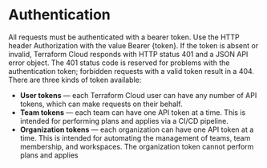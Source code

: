 [comment]: # " File: README.md"
[comment]: # "  Copyright (c) 2020 Splunk Inc."
[comment]: # ""
[comment]: # "  Licensed under Apache 2.0 (https://www.apache.org/licenses/LICENSE-2.0.txt)"
[comment]: # ""
# Authentication

All requests must be authenticated with a bearer token. Use the HTTP header Authorization with the
value Bearer {token}. If the token is absent or invalid, Terraform Cloud responds with HTTP status
401 and a JSON API error object. The 401 status code is reserved for problems with the
authentication token; forbidden requests with a valid token result in a 404. There are three kinds
of token available:

-   **User tokens** — each Terraform Cloud user can have any number of API tokens, which can make
    requests on their behalf.
-   **Team tokens** — each team can have one API token at a time. This is intended for performing
    plans and applies via a CI/CD pipeline.
-   **Organization tokens** — each organization can have one API token at a time. This is intended
    for automating the management of teams, team membership, and workspaces. The organization token
    cannot perform plans and applies
